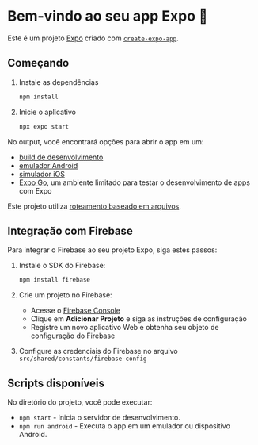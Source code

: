 # Bem-vindo ao seu app Expo 👋

Este é um projeto [Expo](https://expo.dev) criado com [`create-expo-app`](https://www.npmjs.com/package/create-expo-app).

## Começando

1. Instale as dependências

   ```bash
   npm install
   ```

2. Inicie o aplicativo

   ```bash
   npx expo start
   ```

No output, você encontrará opções para abrir o app em um:

- [build de desenvolvimento](https://docs.expo.dev/develop/development-builds/introduction/)
- [emulador Android](https://docs.expo.dev/workflow/android-studio-emulator/)
- [simulador iOS](https://docs.expo.dev/workflow/ios-simulator/)
- [Expo Go](https://expo.dev/go), um ambiente limitado para testar o desenvolvimento de apps com Expo

Este projeto utiliza [roteamento baseado em arquivos](https://docs.expo.dev/router/introduction/).

## Integração com Firebase

Para integrar o Firebase ao seu projeto Expo, siga estes passos:

1. Instale o SDK do Firebase:

   ```bash
   npm install firebase
   ```

2. Crie um projeto no Firebase:

   - Acesse o [Firebase Console](https://console.firebase.google.com/)
   - Clique em **Adicionar Projeto** e siga as instruções de configuração
   - Registre um novo aplicativo Web e obtenha seu objeto de configuração do Firebase

3. Configure as credenciais do Firebase no arquivo `src/shared/constants/firebase-config`

## Scripts disponíveis

No diretório do projeto, você pode executar:

- `npm start` - Inicia o servidor de desenvolvimento.
- `npm run android` - Executa o app em um emulador ou dispositivo Android.
